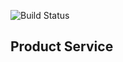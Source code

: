 ![Build Status](https://travis-ci.org/AfriQa/API-Product-Service.svg?branch=master)
## Product Service
